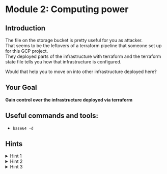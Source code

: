 # Module 2: Computing power

## Introduction

The file on the storage bucket is pretty useful for you as attacker.  
That seems to be the leftovers of a terraform pipeline that someone set up for this GCP project.  
They deployed parts of the infrastructure with terraform and the terraform state file tells you how that infrastructure is configured.  

Would that help you to move on into other infrastructure deployed here?

## Your Goal

**Gain control over the infrastructure deployed via terraform**

## Useful commands and tools:

- `base64 -d`

## Hints
<details>
  <summary>Hint 1</summary>

  The state file contains the parameters that were used to set up a Google Compute Engine VM.  
  But additionally, it contains a secret ...  
  Can you combine this information to access the VM?

</details>

<details>
  <summary>Hint 2</summary>

  The state file conveniently contains the external IP address of a compute engine that was deployed with terraform. 
  It also reveals the name of a user who has ssh access to the VM.   
  But someone also created a Google Secret Manager secret with terraform and specified the secret value as well.  
  If you do that, your terraform state file will contain the secret value in plain text.  
  Use the SSH key you find in the secret to SSH into the VM.  

</details>

<details>
  <summary>Hint 3</summary>

  Save the SSH private key that you find in the terraform state in a file.  
  You'll also find the IP address of the compute instance in the parameter "nat_ip". The "metadata" parameter tells you that a user named "alice" has SSH access to this instance.  
  #####
      ssh -i <private key file> alice@<compute instance IP> 

</details>
